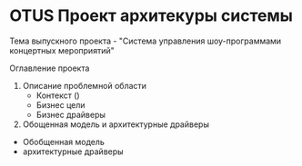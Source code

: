 # OTUS Проект архитекуры системы

Тема выпускного проекта - "Система управления шоу-программами концертных мероприятий"

Оглавление проекта

1. Описание проблемной области
   - Контекст ()
   - Бизнес цели
   - Бизнес драйверы
2. Обощенная модель и архитектурные драйверы
  - Обобщенная модель
  - архитектурные драйверы
